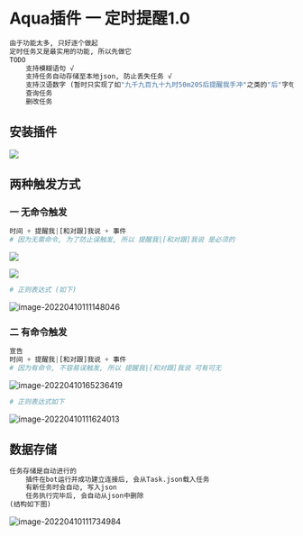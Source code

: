 # Aqua插件 一 定时提醒1.0

```python
由于功能太多, 只好逐个做起
定时任务又是最实用的功能, 所以先做它
TODO
	支持模糊语句 √
	支持任务自动存储至本地json, 防止丢失任务 √
    支持汉语数字 (暂时只实现了如"九千九百九十九时50m20S后提醒我手冲"之类的"后"字句)(详情见正则表达式)
	查询任务
    删改任务
```

## 安装插件

![](https://github.com/Luciferation/Image/blob/master/Image/ImageOfScheduledTask/0.png)

## 两种触发方式

### 一 无命令触发

```python
时间 + 提醒我|[和对跟]我说 + 事件
# 因为无需命令, 为了防止误触发, 所以 提醒我|[和对跟]我说 是必须的
```

![](https://github.com/Luciferation/Image/blob/master/Image/ImageOfScheduledTask/11.png)

![](https://github.com/Luciferation/Image/blob/master/Image/ImageOfScheduledTask/12.png?raw=true)

```python
# 正则表达式 (如下)
```

![image-20220410111148046](https://github.com/Luciferation/Image/blob/master/Image/ImageOfScheduledTask/15.png)

### 二 有命令触发

```python
宣告
时间 + 提醒我|[和对跟]我说 + 事件
# 因为有命令, 不容易误触发, 所以 提醒我|[和对跟]我说 可有可无
```

![image-20220410165236419](https://github.com/Luciferation/Image/blob/master/Image/ImageOfScheduledTask/23.png?raw=true)

```python
# 正则表达式如下
```

![image-20220410111624013](https://github.com/Luciferation/Image/blob/master/Image/ImageOfScheduledTask/25.png?raw=true)

## 数据存储

```python
任务存储是自动进行的
	插件在bot运行并成功建立连接后, 会从Task.json载入任务
    有新任务时会自动, 写入json
    任务执行完毕后, 会自动从json中删除
(结构如下图)
```

![image-20220410111734984](https://github.com/Luciferation/Image/blob/master/Image/ImageOfScheduledTask/30.png?raw=true)

